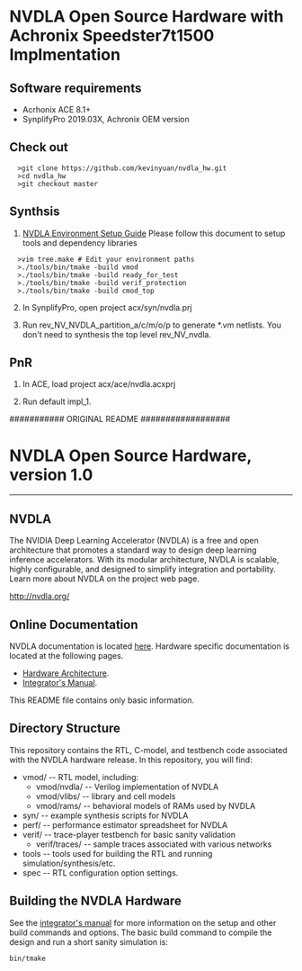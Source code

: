# NVDLA Open Source Hardware with Achronix Speedster7t1500 Implmentation

## Software requirements
* Acrhonix ACE 8.1+
* SynplifyPro 2019.03X, Achronix OEM version

## Check out
```
  >git clone https://github.com/kevinyuan/nvdla_hw.git
  >cd nvdla_hw
  >git checkout master
```

## Synthsis 

1. [NVDLA Environment Setup Guide](http://nvdla.org/hw/v2/environment_setup_guide.html) Please follow this document to setup tools and dependency libraries
```
  >vim tree.make # Edit your environment paths
  >./tools/bin/tmake -build vmod
  >./tools/bin/tmake -build ready_for_test
  >./tools/bin/tmake -build verif_protection
  >./tools/bin/tmake -build cmod_top
```

2. In SynplifyPro, open project acx/syn/nvdla.prj

3. Run rev_NV_NVDLA_partition_a/c/m/o/p to generate *.vm netlists. You don't need to synthesis the top level rev_NV_nvdla.

## PnR

1. In ACE, load project acx/ace/nvdla.acxprj

2. Run default impl_1.

########### ORIGINAL README  ##################

# NVDLA Open Source Hardware, version 1.0
---

## NVDLA

The NVIDIA Deep Learning Accelerator (NVDLA) is a free and open architecture that promotes
a standard way to design deep learning inference accelerators. With its modular architecture,
NVDLA is scalable, highly configurable, and designed to simplify integration and portability.
Learn more about NVDLA on the project web page.

<http://nvdla.org/>

## Online Documentation

NVDLA documentation is located [here](http://nvdla.org/contents.html).  Hardware specific 
documentation is located at the following pages.
* [Hardware Architecture](http://nvdla.org/hwarch.html).
* [Integrator's Manual](http://nvdla.org/integration_guide.html).

This README file contains only basic information.

## Directory Structure

This repository contains the RTL, C-model, and testbench code associated with the NVDLA hardware 
release.  In this repository, you will find:

  * vmod/ -- RTL model, including:
    * vmod/nvdla/ -- Verilog implementation of NVDLA
    * vmod/vlibs/ -- library and cell models
    * vmod/rams/ -- behavioral models of RAMs used by NVDLA
  * syn/ -- example synthesis scripts for NVDLA
  * perf/ -- performance estimator spreadsheet for NVDLA
  * verif/ -- trace-player testbench for basic sanity validation
    * verif/traces/ -- sample traces associated with various networks
  * tools -- tools used for building the RTL and running simulation/synthesis/etc.
  * spec -- RTL configuration option settings.

## Building the NVDLA Hardware

See the [integrator's manual](http://nvdla.org/integration_guide.html) for more information on 
the setup and other build commands and options.  The basic build command to compile the design
and run a short sanity simulation is:

    bin/tmake

